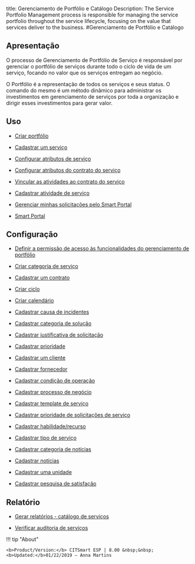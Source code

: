 title: Gerenciamento de Portfólio e Catálogo
Description: The Service Portfolio Management process is responsible for managing the service portfolio throughout the service lifecycle, focusing on the value that services deliver to the business.
#Gerenciamento de Portfólio e Catálogo

Apresentação
----------------

O processo de Gerenciamento de Portfólio de Serviço é responsável por gerenciar o portfólio de serviços durante todo o ciclo de vida de um serviço, focando no valor que os serviços entregam ao negócio.

O Portfólio é a representação de todos os serviços e seus status. O comando do mesmo é um método dinâmico para administrar os investimentos em gerenciamento de serviços por toda a organização e dirigir esses investimentos para gerar valor.

Uso
-------

- [Criar portfólio](/pt-br/citsmart-esp-8/processes/portfolio-and-catalog/use/create-the-portfolio.html)

- [Cadastrar um serviço](/pt-br/citsmart-esp-8/processes/portfolio-and-catalog/use/register-a-service.html)

- [Configurar atributos de serviço](/pt-br/citsmart-esp-8/processes/portfolio-and-catalog/use/configure-services-attributes.html)

- [Configurar atributos do contrato do serviço](/pt-br/citsmart-esp-8/processes/portfolio-and-catalog/use/service-contract-attributes.html)

- [Vincular as atividades ao contrato do serviço](/pt-br/citsmart-esp-8/processes/portfolio-and-catalog/use/link-activity-to-service-contract.html)

- [Cadastrar atividade de serviço](/pt-br/citsmart-esp-8/processes/portfolio-and-catalog/use/register-service-activity.html)

- [Gerenciar minhas solicitações pelo Smart Portal](/pt-br/citsmart-esp-8/processes/portfolio-and-catalog/use/request-through-Smart-Portal.html)

- [Smart Portal](/pt-br/citsmart-esp-8/processes/portfolio-and-catalog/use/smart-portal.html)

Configuração
-----------------

- [Definir a permissão de acesso às funcionalidades do gerenciamento de portfólio](/pt-br/citsmart-esp-8/processes/portfolio-and-catalog/configuration/access-portfolio-management.html)

- [Criar categoria de serviço](/pt-br/citsmart-esp-8/processes/portfolio-and-catalog/configuration/create-service-category.html)

- [Cadastrar um contrato](/pt-br/citsmart-esp-8/processes/portfolio-and-catalog/configuration/register-contract.html)

- [Criar ciclo](/pt-br/citsmart-esp-8/platform-administration/time/create-cycle.html)

- [Criar calendário](/pt-br/citsmart-esp-8/platform-administration/time/create-calendar.html)

- [Cadastrar causa de incidentes](/pt-br/citsmart-esp-8/processes/portfolio-and-catalog/configuration/register-cause-incidents.html)

- [Cadastrar categoria de solução](/pt-br/citsmart-esp-8/processes/portfolio-and-catalog/configuration/register-solution-category.html)

- [Cadastrar justificativa de solicitação](/pt-br/citsmart-esp-8/processes/portfolio-and-catalog/configuration/register-request-justification.html)

- [Cadastrar prioridade](/pt-br/citsmart-esp-8/processes/portfolio-and-catalog/configuration/register-priority.html)

- [Cadastrar um cliente](/pt-br/citsmart-esp-8/processes/portfolio-and-catalog/configuration/register-client.html)

- [Cadastrar fornecedor](/pt-br/citsmart-esp-8/processes/portfolio-and-catalog/configuration/register-provider.html)

- [Cadastrar condição de operação](/pt-br/citsmart-esp-8/processes/portfolio-and-catalog/configuration/register-operating-condition.html)

- [Cadastrar processo de negócio](/pt-br/citsmart-esp-8/processes/portfolio-and-catalog/configuration/register-business-process.html)

- [Cadastrar template de serviço](/pt-br/citsmart-esp-8/processes/portfolio-and-catalog/configuration/register-service-template.html)

- [Cadastrar prioridade de solicitações de serviço](/pt-br/citsmart-esp-8/processes/portfolio-and-catalog/configuration/register-service-request-priority.html)

- [Cadastrar habilidade/recurso](/pt-br/citsmart-esp-8/processes/portfolio-and-catalog/configuration/register-skill-resource.html)

- [Cadastrar tipo de serviço](/pt-br/citsmart-esp-8/processes/portfolio-and-catalog/configuration/register-type-of-service.html)

- [Cadastrar categoria de notícias](/pt-br/citsmart-esp-8/processes/portfolio-and-catalog/configuration/register-news-category.html)

- [Cadastrar notícias](/pt-br/citsmart-esp-8/processes/portfolio-and-catalog/configuration/register-news.html)

- [Cadastrar uma unidade](/pt-br/citsmart-esp-8/platform-administration/region-and-language/register-unit.html)

- [Cadastrar pesquisa de satisfação](/pt-br/citsmart-esp-8/processes/portfolio-and-catalog/configuration/register-satisfaction-survey.html)

Relatório
----------

- [Gerar relatórios - catálogo de serviços](/pt-br/citsmart-esp-8/processes/portfolio-and-catalog/configuration/reports-service-catalog.html)

- [Verificar auditoria de serviços](/pt-br/citsmart-esp-8/processes/portfolio-and-catalog/use/service-audit.html)

!!! tip "About"

    <b>Product/Version:</b> CITSmart ESP | 8.00 &nbsp;&nbsp;
    <b>Updated:</b>01/22/2019 – Anna Martins
